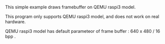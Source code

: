 
This simple example draws framebuffer on QEMU raspi3 model. 

This program only supports QEMU raspi3 model, and does not work on real hardware.

QEMU raspi3 model has default parameteor of frame buffer : 640 x 480 / 16 bpp .

